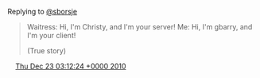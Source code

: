 Replying to [@sborsje](https://twitter.com/sborsje/status/17738397577646081)

> Waitress: Hi, I'm Christy, and I'm your server\!
> Me: Hi, I'm gbarry, and I'm your client\!
> 
> \(True story\)

<img src="../../media/tweet.ico" width="12" /> [Thu Dec 23 03:12:24 +0000 2010](https://twitter.com/DromerDenker/status/17779529862877184)